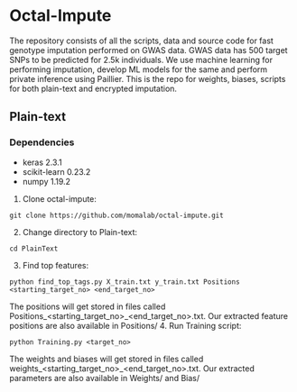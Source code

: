 # Octal-Impute
The repository consists of all the scripts, data and source code for fast genotype imputation performed on GWAS data. GWAS data has 500 target SNPs to be predicted for 2.5k individuals. We use machine learning for performing imputation, develop ML models for the same and perform private inference using Paillier. This is the repo for weights, biases, scripts for both plain-text and encrypted imputation.  
## Plain-text
### Dependencies
* keras 2.3.1
* scikit-learn 0.23.2
* numpy 1.19.2

1. Clone octal-impute:
```
git clone https://github.com/momalab/octal-impute.git
```
2. Change directory to Plain-text:
```
cd PlainText
```
3. Find top features:
```
python find_top_tags.py X_train.txt y_train.txt Positions <starting_target_no> <end_target_no>
```
The positions will get stored in files called Positions_<starting_target_no>\_<end_target_no>.txt. Our extracted feature positions are also available in Positions/
4. Run Training script:
```
python Training.py <target_no>
```
The weights and biases will get stored in files called weights_<starting_target_no>\_<end_target_no>.txt. Our extracted parameters are also available in Weights/ and Bias/


